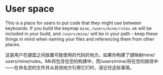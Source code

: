 # User space

This is a place for users to put code that they might use between keyboards. If you build the keymap `mine`, `/users/mine/rules.mk` will be included in your build, and `/users/mine/` will be in your path - keep these things in mind when naming your files and referencing them from other places.

这是用户在键盘之间放置可能使用的代码的地方。如果你构建了键映射mine/ users/mine/rules。Mk将包含在您的构建中，而/users/mine/将在您的路径中——在命名您的文件并从其他地方引用它们时，请记住这些事情。